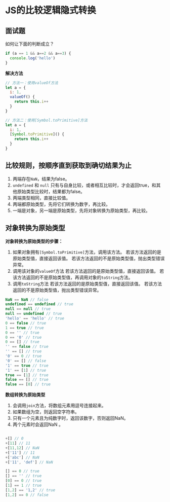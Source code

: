 # JS的比较逻辑隐式转换

## 面试题

如何让下面的判断成立？

```js
if (a == 1 && a==2 && a==3) {
  console.log('hello')
}
```

**解决方法**

```js
// 方法一：使用valueOf方法
let a = {
  i: 1,
  valueOf() {
    return this.i++
  }
}

// 方法二：使用[Symbol.toPrimitive]方法
let a = {
  i: 1,
  [Symbol.toPrimitive]() {
    return this.i++
  }
}
```

## 比较规则，按顺序直到获取到确切结果为止

1. 两端存在`NaN`，结果为false。
2. `undefined` 和 `null` 只有与自身比较，或者相互比较时，才会返回true，和其他原始类型比较时，结果都为false。
3. 两端类型相同，直接比较值。
4. 两端都原始类型，先将它们转换为数字，再比较。
5. 一端是对象，另一端是原始类型，先将对象转换为原始类型，再比较。

## 对象转换为原始类型

**对象转换为原始类型的步骤：**

1. 如果对象拥有`[Symbol.toPrimitive]`方法，调用该方法。
   若该方法返回的是原始类型值，直接返回该值。
   若该方法返回的不是原始类型值，抛出类型错误异常。
2. 调用该对象的`valueOf`方法
   若该方法返回的是原始类型值，直接返回该值。
   若该方法返回的不是原始类型值，再调用对象的`toString`方法。
3. 调用`toString`方法
   若该方法返回的是原始类型值，直接返回该值。
   若该方法返回的不是原始类型值，抛出类型错误异常。

```js
NaN == NaN // false
undefined == undefined // true
null == null // true
null == undefined // true
'hello' == 'hello' // true
0 == false // true
1 == true // true
0 == '' // true
0 == '0' // true
0 == [] // true
'' == false // true
'' == [] // true
'0' == 0 // true
'0' == [] // false
'1' == true // true
'1' == [1] // true
true == [1] // true
false == [] // true
false == [0] // true
```

**数组转换为原始类型**

1. 会调用`join`方法，将数组元素用逗号连接起来。
2. 如果数组为空，则返回空字符串。
3. 只有一个元素且为纯数字时，返回该数字，否则返回NaN。
4. 两个元素时会返回NaN 。

```js

+[] // 0
+[11] // 11
+[11,12] // NaN
+['11'] // 11
+['abc'] // NaN
+['11', 'def'] // NaN

[] == 0 // true
[] == '' // true
[0] == 0 // true
[1] == 1 // true
[1,2] == '1,2' // true
[1,2] == 0 // false
```